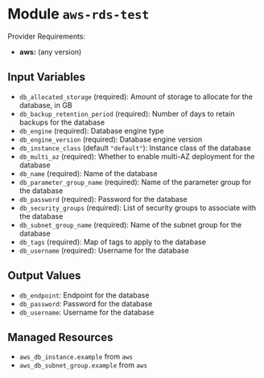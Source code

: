 
# Module `aws-rds-test`

Provider Requirements:
* **aws:** (any version)

## Input Variables
* `db_allocated_storage` (required): Amount of storage to allocate for the database, in GB
* `db_backup_retention_period` (required): Number of days to retain backups for the database
* `db_engine` (required): Database engine type
* `db_engine_version` (required): Database engine version
* `db_instance_class` (default `"default"`): Instance class of the database
* `db_multi_az` (required): Whether to enable multi-AZ deployment for the database
* `db_name` (required): Name of the database
* `db_parameter_group_name` (required): Name of the parameter group for the database
* `db_password` (required): Password for the database
* `db_security_groups` (required): List of security groups to associate with the database
* `db_subnet_group_name` (required): Name of the subnet group for the database
* `db_tags` (required): Map of tags to apply to the database
* `db_username` (required): Username for the database

## Output Values
* `db_endpoint`: Endpoint for the database
* `db_password`: Password for the database
* `db_username`: Username for the database

## Managed Resources
* `aws_db_instance.example` from `aws`
* `aws_db_subnet_group.example` from `aws`

